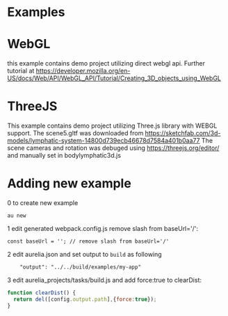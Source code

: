 # Examples

# WebGL
this example contains demo project utilizing direct webgl api. Further tutorial at https://developer.mozilla.org/en-US/docs/Web/API/WebGL_API/Tutorial/Creating_3D_objects_using_WebGL

# ThreeJS

This example contains demo project utilizing Three.js library with WEBGL support. The scene5.gltf was downloaded from https://sketchfab.com/3d-models/lymphatic-system-14800d739ecb46678d7584a401b0aa77
The scene cameras and rotation was debuged using https://threejs.org/editor/ and manually set in bodylymphatic3d.js

# Adding new example

0 to create new example
```
au new
```
1 edit generated webpack.config.js remove slash from baseUrl='/':
```
const baseUrl = ''; // remove slash from baseUrl='/'
```
2 edit aurelia.json and set output to `build` as following
```
    "output": "../../build/examples/my-app"
```
3 edit aurelia_projects/tasks/build.js and add force:true to clearDist:
```javascript
function clearDist() {
  return del([config.output.path],{force:true});
}
```
